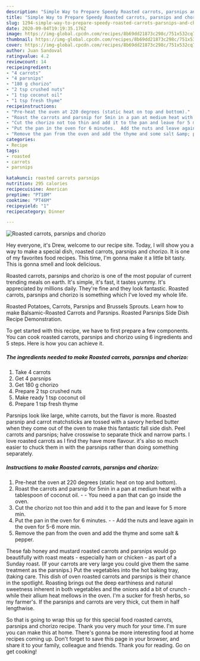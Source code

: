 ```yaml
---
description: "Simple Way to Prepare Speedy Roasted carrots, parsnips and chorizo"
title: "Simple Way to Prepare Speedy Roasted carrots, parsnips and chorizo"
slug: 1294-simple-way-to-prepare-speedy-roasted-carrots-parsnips-and-chorizo
date: 2020-09-04T19:19:35.176Z
image: https://img-global.cpcdn.com/recipes/8b69dd21873c298c/751x532cq70/roasted-carrots-parsnips-and-chorizo-recipe-main-photo.jpg
thumbnail: https://img-global.cpcdn.com/recipes/8b69dd21873c298c/751x532cq70/roasted-carrots-parsnips-and-chorizo-recipe-main-photo.jpg
cover: https://img-global.cpcdn.com/recipes/8b69dd21873c298c/751x532cq70/roasted-carrots-parsnips-and-chorizo-recipe-main-photo.jpg
author: Juan Sandoval
ratingvalue: 4.2
reviewcount: 14
recipeingredient:
- "4 carrots"
- "4 parsnips"
- "180 g chorizo"
- "2 tsp crushed nuts"
- "1 tsp coconut oil"
- "1 tsp fresh thyme"
recipeinstructions:
- "Pre-heat the oven at 220 degrees (static heat on top and bottom)."
- "Roast the carrots and parsnip for 5min in a pan at medium heat with a tablespoon of coconut oil.  You need a pan that can go inside the oven."
- "Cut the chorizo not too thin and add it to the pan and leave for 5 more min."
- "Put the pan in the oven for 6 minutes.  Add the nuts and leave again in the oven for 5-6 more min."
- "Remove the pan from the oven and add the thyme and some salt &amp; pepper."
categories:
- Recipe
tags:
- roasted
- carrots
- parsnips

katakunci: roasted carrots parsnips 
nutrition: 295 calories
recipecuisine: American
preptime: "PT18M"
cooktime: "PT46M"
recipeyield: "1"
recipecategory: Dinner

---
```



![Roasted carrots, parsnips and chorizo](https://img-global.cpcdn.com/recipes/8b69dd21873c298c/751x532cq70/roasted-carrots-parsnips-and-chorizo-recipe-main-photo.jpg)

Hey everyone, it's Drew, welcome to our recipe site. Today, I will show you a way to make a special dish, roasted carrots, parsnips and chorizo. It is one of my favorites food recipes. This time, I'm gonna make it a little bit tasty. This is gonna smell and look delicious.

Roasted carrots, parsnips and chorizo is one of the most popular of current trending meals on earth. It's simple, it's fast, it tastes yummy. It's appreciated by millions daily. They're fine and they look fantastic. Roasted carrots, parsnips and chorizo is something which I've loved my whole life.

Roasted Potatoes, Carrots, Parsnips and Brussels Sprouts. Learn how to make Balsamic-Roasted Carrots and Parsnips. Roasted Parsnips Side Dish Recipe Demonstration.


To get started with this recipe, we have to first prepare a few components. You can cook roasted carrots, parsnips and chorizo using 6 ingredients and 5 steps. Here is how you can achieve it.

<!--inarticleads1-->

##### The ingredients needed to make Roasted carrots, parsnips and chorizo:

1. Take 4 carrots
1. Get 4 parsnips
1. Get 180 g chorizo
1. Prepare 2 tsp crushed nuts
1. Make ready 1 tsp coconut oil
1. Prepare 1 tsp fresh thyme


Parsnips look like large, white carrots, but the flavor is more. Roasted parsnip and carrot matchsticks are tossed with a savory herbed butter when they come out of the oven to make this fantastic fall side dish. Peel carrots and parsnips; halve crosswise to separate thick and narrow parts. I love roasted carrots as I find they have more flavour. it&#39;s also so much easier to chuck them in with the parsnips rather than doing something separately. 

<!--inarticleads2-->

##### Instructions to make Roasted carrots, parsnips and chorizo:

1. Pre-heat the oven at 220 degrees (static heat on top and bottom).
1. Roast the carrots and parsnip for 5min in a pan at medium heat with a tablespoon of coconut oil. -  - You need a pan that can go inside the oven.
1. Cut the chorizo not too thin and add it to the pan and leave for 5 more min.
1. Put the pan in the oven for 6 minutes. -  - Add the nuts and leave again in the oven for 5-6 more min.
1. Remove the pan from the oven and add the thyme and some salt &amp; pepper.


These fab honey and mustard roasted carrots and parsnips would go beautifully with roast meats - especially ham or chicken - as part of a Sunday roast. (If your carrots are very large you could give them the same treatment as the parsnips.) Put the vegetables into the hot baking tray, (taking care. This dish of oven roasted carrots and parsnips is their chance in the spotlight. Roasting brings out the deep earthiness and natural sweetness inherent in both vegetables and the onions add a bit of crunch - while their allium heat mellows in the oven. I&#39;m a sucker for fresh herbs, so my farmer&#39;s. If the parsnips and carrots are very thick, cut them in half lengthwise. 

So that is going to wrap this up for this special food roasted carrots, parsnips and chorizo recipe. Thank you very much for your time. I'm sure you can make this at home. There's gonna be more interesting food at home recipes coming up. Don't forget to save this page in your browser, and share it to your family, colleague and friends. Thank you for reading. Go on get cooking!
